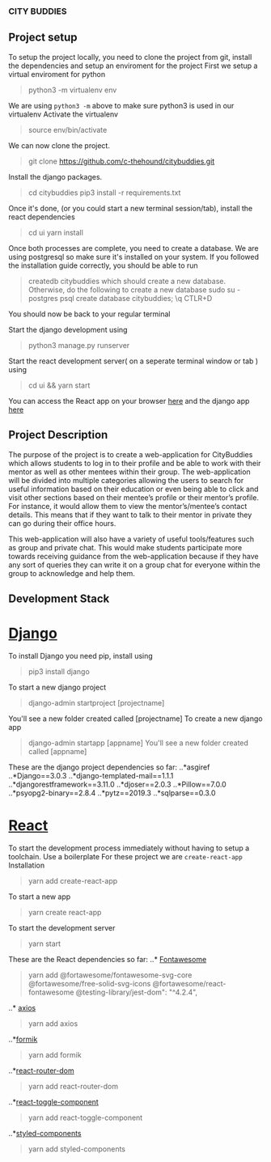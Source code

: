 ### CITY BUDDIES

## Project setup

To setup the project locally, you need to clone the project from git, install the dependencies and setup an enviroment for the project
First we setup a virtual enviroment for python

> python3 -m virtualenv env 

We are using `python3 -m` above to make sure python3 is used in our virtualenv
Activate the virtualenv
> source env/bin/activate

We can now clone the project.
> git clone https://github.com/c-thehound/citybuddies.git

Install the django packages.
> cd citybuddies
> pip3 install -r requirements.txt

Once it's done, (or you could start a new terminal session/tab), install the react dependencies
> cd ui
> yarn install

Once both processes are complete, you need to create a database. We are using postgresql so make sure it's installed on your system.
If you followed the installation guide correctly, you should be able to run
> createdb citybuddies
which should create a new database.
Otherwise, do the following to create a new database
> sudo su - postgres
> psql
> create database citybuddies;
> \q
> CTLR+D

You should now be back to your regular terminal

Start the django development using
> python3 manage.py runserver

Start the react development server( on a seperate terminal window or tab ) using
> cd ui && yarn start

You can access the React app on your browser [here](http://localhost:3000) and the django app [here](http://127.0.0.1:8000)
## Project Description
The purpose of the project is to create a web-application for CityBuddies which allows students to log in to their profile and be able to work with their mentor as well as other mentees within their group.
The web-application will be divided into multiple categories allowing the users to search for useful information based on their education or even being able to click and visit other sections based on their mentee’s profile or their mentor’s profile. For instance, it would allow them to view the mentor’s/mentee’s contact details. This means that if they want to talk to their mentor in private they can go during their office hours. 

This web-application will also have a variety of useful tools/features such as group and private chat. This would make students participate more towards receiving guidance from the web-application because if they have any sort of queries they can write it on a group chat for everyone within the group to acknowledge and help them.

## Development Stack

# [Django](https://www.djangoproject.com)

To install Django you need pip, install using
> pip3 install django

To start a new django project
> django-admin startproject [projectname]

You'll see a new folder created called [projectname]
To create a new django app
> django-admin startapp [appname]
You'll see a new folder created called [appname]

These are the django project dependencies so far:
..*asgiref
..*Django==3.0.3
..*django-templated-mail==1.1.1
..*djangorestframework==3.11.0
..*djoser==2.0.3
..*Pillow==7.0.0
..*psyopg2-binary==2.8.4
..*pytz==2019.3
..*sqlparse==0.3.0

# [React](https://reactjs.org)

To start the development process immediately without having to setup a toolchain. Use a boilerplate
For these project we are `create-react-app`
Installation
> yarn add create-react-app

To start a new app
> yarn create react-app

To start the development server
> yarn start

These are the React dependencies so far:
..* [Fontawesome]()
> yarn add @fortawesome/fontawesome-svg-core @fortawesome/free-solid-svg-icons @fortawesome/react-fontawesome
> @testing-library/jest-dom": "^4.2.4",

..* [axios]()
> yarn add axios

..*[formik]()
> yarn add formik

..*[react-router-dom]()
> yarn add react-router-dom

..*[react-toggle-component]()
> yarn add react-toggle-component

..*[styled-components]()
> yarn add styled-components
